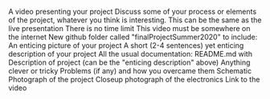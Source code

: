 A video presenting your project
Discuss some of your process or elements of the project, whatever you think is interesting.
This can be the same as the live presentation
There is no time limit
This video must be somewhere on the internet
New github folder called "finalProjectSummer2020" to include:
An enticing picture of your project
A short (2-4 sentences) yet enticing description of your project
All the usual documentation:
README.md with
Description of project (can be the "enticing description" above)
Anything clever or tricky
Problems (if any) and how you overcame them
Schematic
Photograph of the project
Closeup photograph of the electronics
Link to the video
